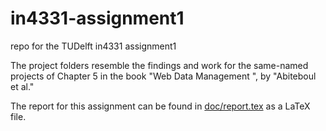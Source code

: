 in4331-assignment1
==================

repo for the TUDelft in4331 assignment1

The project folders resemble the findings and work for the same-named projects of Chapter 5 in the book "Web Data Management
", by "Abiteboul et al."

The report for this assignment can be found in [doc/report.tex]() as a LaTeX file.
